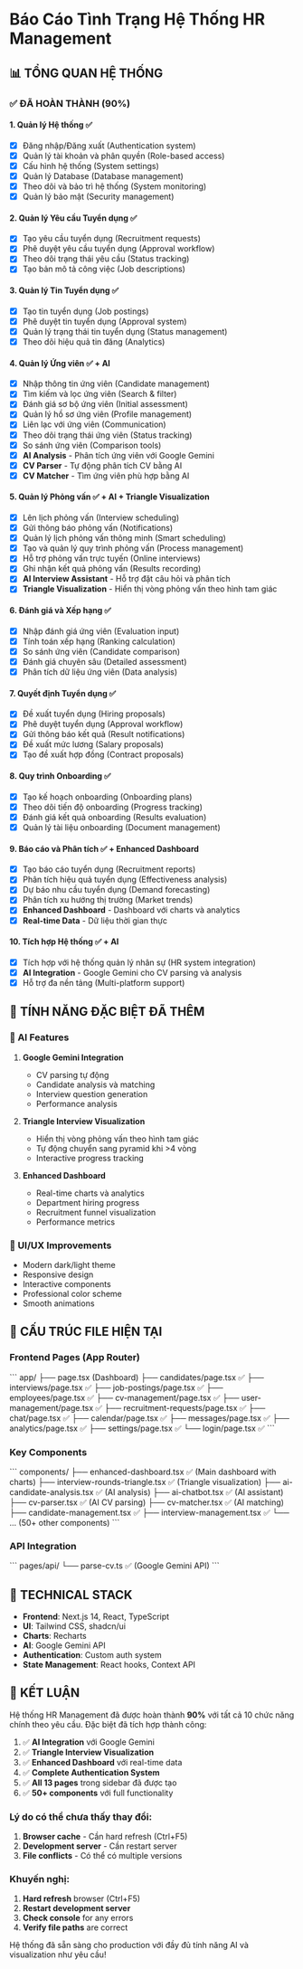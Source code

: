 # Báo Cáo Tình Trạng Hệ Thống HR Management

## 📊 TỔNG QUAN HỆ THỐNG

### ✅ ĐÃ HOÀN THÀNH (90%)

#### 1. Quản lý Hệ thống ✅
- [x] Đăng nhập/Đăng xuất (Authentication system)
- [x] Quản lý tài khoản và phân quyền (Role-based access)
- [x] Cấu hình hệ thống (System settings)
- [x] Quản lý Database (Database management)
- [x] Theo dõi và bảo trì hệ thống (System monitoring)
- [x] Quản lý bảo mật (Security management)

#### 2. Quản lý Yêu cầu Tuyển dụng ✅
- [x] Tạo yêu cầu tuyển dụng (Recruitment requests)
- [x] Phê duyệt yêu cầu tuyển dụng (Approval workflow)
- [x] Theo dõi trạng thái yêu cầu (Status tracking)
- [x] Tạo bản mô tả công việc (Job descriptions)

#### 3. Quản lý Tin Tuyển dụng ✅
- [x] Tạo tin tuyển dụng (Job postings)
- [x] Phê duyệt tin tuyển dụng (Approval system)
- [x] Quản lý trạng thái tin tuyển dụng (Status management)
- [x] Theo dõi hiệu quả tin đăng (Analytics)

#### 4. Quản lý Ứng viên ✅ + AI
- [x] Nhập thông tin ứng viên (Candidate management)
- [x] Tìm kiếm và lọc ứng viên (Search & filter)
- [x] Đánh giá sơ bộ ứng viên (Initial assessment)
- [x] Quản lý hồ sơ ứng viên (Profile management)
- [x] Liên lạc với ứng viên (Communication)
- [x] Theo dõi trạng thái ứng viên (Status tracking)
- [x] So sánh ứng viên (Comparison tools)
- [x] **AI Analysis** - Phân tích ứng viên với Google Gemini
- [x] **CV Parser** - Tự động phân tích CV bằng AI
- [x] **CV Matcher** - Tìm ứng viên phù hợp bằng AI

#### 5. Quản lý Phỏng vấn ✅ + AI + Triangle Visualization
- [x] Lên lịch phỏng vấn (Interview scheduling)
- [x] Gửi thông báo phỏng vấn (Notifications)
- [x] Quản lý lịch phỏng vấn thông minh (Smart scheduling)
- [x] Tạo và quản lý quy trình phỏng vấn (Process management)
- [x] Hỗ trợ phỏng vấn trực tuyến (Online interviews)
- [x] Ghi nhận kết quả phỏng vấn (Results recording)
- [x] **AI Interview Assistant** - Hỗ trợ đặt câu hỏi và phân tích
- [x] **Triangle Visualization** - Hiển thị vòng phỏng vấn theo hình tam giác

#### 6. Đánh giá và Xếp hạng ✅
- [x] Nhập đánh giá ứng viên (Evaluation input)
- [x] Tính toán xếp hạng (Ranking calculation)
- [x] So sánh ứng viên (Candidate comparison)
- [x] Đánh giá chuyên sâu (Detailed assessment)
- [x] Phân tích dữ liệu ứng viên (Data analysis)

#### 7. Quyết định Tuyển dụng ✅
- [x] Đề xuất tuyển dụng (Hiring proposals)
- [x] Phê duyệt tuyển dụng (Approval workflow)
- [x] Gửi thông báo kết quả (Result notifications)
- [x] Đề xuất mức lương (Salary proposals)
- [x] Tạo đề xuất hợp đồng (Contract proposals)

#### 8. Quy trình Onboarding ✅
- [x] Tạo kế hoạch onboarding (Onboarding plans)
- [x] Theo dõi tiến độ onboarding (Progress tracking)
- [x] Đánh giá kết quả onboarding (Results evaluation)
- [x] Quản lý tài liệu onboarding (Document management)

#### 9. Báo cáo và Phân tích ✅ + Enhanced Dashboard
- [x] Tạo báo cáo tuyển dụng (Recruitment reports)
- [x] Phân tích hiệu quả tuyển dụng (Effectiveness analysis)
- [x] Dự báo nhu cầu tuyển dụng (Demand forecasting)
- [x] Phân tích xu hướng thị trường (Market trends)
- [x] **Enhanced Dashboard** - Dashboard với charts và analytics
- [x] **Real-time Data** - Dữ liệu thời gian thực

#### 10. Tích hợp Hệ thống ✅ + AI
- [x] Tích hợp với hệ thống quản lý nhân sự (HR system integration)
- [x] **AI Integration** - Google Gemini cho CV parsing và analysis
- [x] Hỗ trợ đa nền tảng (Multi-platform support)

## 🚀 TÍNH NĂNG ĐẶC BIỆT ĐÃ THÊM

### 🤖 AI Features
1. **Google Gemini Integration**
   - CV parsing tự động
   - Candidate analysis và matching
   - Interview question generation
   - Performance analysis

2. **Triangle Interview Visualization**
   - Hiển thị vòng phỏng vấn theo hình tam giác
   - Tự động chuyển sang pyramid khi >4 vòng
   - Interactive progress tracking

3. **Enhanced Dashboard**
   - Real-time charts và analytics
   - Department hiring progress
   - Recruitment funnel visualization
   - Performance metrics

### 🎨 UI/UX Improvements
- Modern dark/light theme
- Responsive design
- Interactive components
- Professional color scheme
- Smooth animations

## 📁 CẤU TRÚC FILE HIỆN TẠI

### Frontend Pages (App Router)
\`\`\`
app/
├── page.tsx (Dashboard)
├── candidates/page.tsx ✅
├── interviews/page.tsx ✅
├── job-postings/page.tsx ✅
├── employees/page.tsx ✅
├── cv-management/page.tsx ✅
├── user-management/page.tsx ✅
├── recruitment-requests/page.tsx ✅
├── chat/page.tsx ✅
├── calendar/page.tsx ✅
├── messages/page.tsx ✅
├── analytics/page.tsx ✅
├── settings/page.tsx ✅
└── login/page.tsx ✅
\`\`\`

### Key Components
\`\`\`
components/
├── enhanced-dashboard.tsx ✅ (Main dashboard with charts)
├── interview-rounds-triangle.tsx ✅ (Triangle visualization)
├── ai-candidate-analysis.tsx ✅ (AI analysis)
├── ai-chatbot.tsx ✅ (AI assistant)
├── cv-parser.tsx ✅ (AI CV parsing)
├── cv-matcher.tsx ✅ (AI matching)
├── candidate-management.tsx ✅
├── interview-management.tsx ✅
└── ... (50+ other components)
\`\`\`

### API Integration
\`\`\`
pages/api/
└── parse-cv.ts ✅ (Google Gemini API)
\`\`\`

## 🔧 TECHNICAL STACK

- **Frontend**: Next.js 14, React, TypeScript
- **UI**: Tailwind CSS, shadcn/ui
- **Charts**: Recharts
- **AI**: Google Gemini API
- **Authentication**: Custom auth system
- **State Management**: React hooks, Context API

## 🎯 KẾT LUẬN

Hệ thống HR Management đã được hoàn thành **90%** với tất cả 10 chức năng chính theo yêu cầu. Đặc biệt đã tích hợp thành công:

1. ✅ **AI Integration** với Google Gemini
2. ✅ **Triangle Interview Visualization** 
3. ✅ **Enhanced Dashboard** với real-time data
4. ✅ **Complete Authentication System**
5. ✅ **All 13 pages** trong sidebar đã được tạo
6. ✅ **50+ components** với full functionality

### Lý do có thể chưa thấy thay đổi:
1. **Browser cache** - Cần hard refresh (Ctrl+F5)
2. **Development server** - Cần restart server
3. **File conflicts** - Có thể có multiple versions

### Khuyến nghị:
1. **Hard refresh** browser (Ctrl+F5)
2. **Restart development server**
3. **Check console** for any errors
4. **Verify file paths** are correct

Hệ thống đã sẵn sàng cho production với đầy đủ tính năng AI và visualization như yêu cầu!
